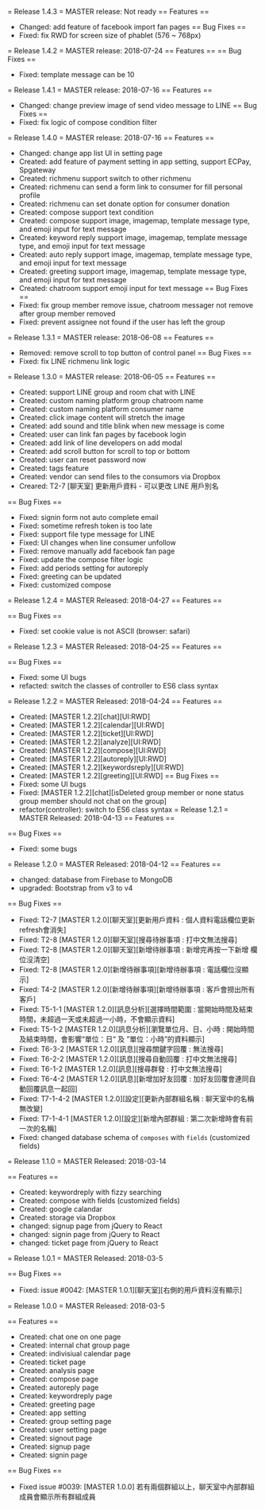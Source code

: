 
= Release 1.4.3 =
MASTER release: Not ready
== Features ==
 * Changed: add feature of facebook import fan pages
== Bug Fixes ==
 * Fixed: fix RWD for screen size of phablet (576 ~ 768px)

= Release 1.4.2 =
MASTER release: 2018-07-24
== Features ==
== Bug Fixes ==
 * Fixed: template message can be 10

= Release 1.4.1 =
MASTER release: 2018-07-16
== Features ==
 * Changed: change preview image of send video message to LINE
== Bug Fixes ==
 * Fixed: fix logic of compose condition filter

= Release 1.4.0 =
MASTER release: 2018-07-16
== Features ==
 * Changed: change app list UI in setting page
 * Created: add feature of payment setting in app setting, support ECPay, Spgateway
 * Created: richmenu support switch to other richmenu
 * Created: richmenu can send a form link to consumer for fill personal profile
 * Created: richmenu can set donate option for consumer donation
 * Created: compose support text condition
 * Created: compose support image, imagemap, template message type, and emoji input for text message
 * Created: keyword reply support image, imagemap, template message type, and emoji input for text message
 * Created: auto reply support image, imagemap, template message type, and emoji input for text message
 * Created: greeting support image, imagemap, template message type, and emoji input for text message
 * Created: chatroom support emoji input for text message
== Bug Fixes ==
 * Fixed: fix group member remove issue, chatroom messager not remove after group member removed
 * Fixed: prevent assignee not found if the user has left the group

= Release 1.3.1 =
MASTER release: 2018-06-08
== Features ==
 * Removed: remove scroll to top button of control panel
== Bug Fixes ==
 * Fixed: fix LINE richmenu link logic


= Release 1.3.0 =
MASTER release: 2018-06-05
== Features ==
 * Created: support LINE group and room chat with LINE
 * Created: custom naming platform group chatroom name
 * Created: custom naming platform consumer name
 * Created: click image content will stretch the image
 * Created: add sound and title blink when new message is come
 * Created: user can link fan pages by facebook login
 * Created: add link of line developers on add modal
 * Created: add scroll button for scroll to top or bottom
 * Created: user can reset password now
 * Created: tags feature
 * Created: vendor can send files to the consumors via Dropbox
 * Creared: T2-7 [聊天室] 更新用戶資料 - 可以更改 LINE 用戶別名
 
== Bug Fixes ==
 * Fixed: signin form not auto complete email
 * Fixed: sometime refresh token is too late
 * Fixed: support file type message for LINE
 * Fixed: UI changes when line consumer unfollow
 * Fixed: remove manually add facebook fan page
 * Fixed: update the compose filter logic
 * Fixed: add periods setting for autoreply
 * Fixed: greeting can be updated
 * Fixed: customized compose

= Release 1.2.4 =
MASTER Released: 2018-04-27
== Features ==

== Bug Fixes ==
 * Fixed: set cookie value is not ASCII (browser: safari)
 
= Release 1.2.3 =
MASTER Released: 2018-04-25
== Features ==

== Bug Fixes ==
 * Fixed: some UI bugs
 * refacted: switch the classes of controller to ES6 class syntax
 
 = Release 1.2.2 =
MASTER Released: 2018-04-24
== Features ==
 * Created: [MASTER 1.2.2][chat][UI:RWD]
 * Created: [MASTER 1.2.2][calendar][UI:RWD]
 * Created: [MASTER 1.2.2][ticket][UI:RWD]
 * Created: [MASTER 1.2.2][analyze][UI:RWD]
 * Created: [MASTER 1.2.2][compose][UI:RWD]
 * Created: [MASTER 1.2.2][autoreply][UI:RWD]
 * Created: [MASTER 1.2.2][keywordsreply][UI:RWD]
 * Created: [MASTER 1.2.2][greeting][UI:RWD]
== Bug Fixes ==
 * Fixed: some UI bugs
 * Fixed: [MASTER 1.2.2][chat][isDeleted group member or none status group member should not chat on the group]
 * refactor(controller): switch to ES6 class syntax
 = Release 1.2.1 =
MASTER Released: 2018-04-13
== Features ==

== Bug Fixes ==
 * Fixed: some bugs

 = Release 1.2.0 =
MASTER Released: 2018-04-12
== Features ==
 * changed: database from Firebase to MongoDB
 * upgraded: Bootstrap from v3 to v4

== Bug Fixes ==
 * Fixed: T2-7     [MASTER 1.2.0][聊天室][更新用戶資料 : 個人資料電話欄位更新refresh會消失]
 * Fixed: T2-8     [MASTER 1.2.0][聊天室][搜尋待辦事項 : 打中文無法搜尋]
 * Fixed: T2-8     [MASTER 1.2.0][聊天室][新增待辦事項 : 新增完再按一下新增 欄位沒清空]
 * Fixed: T2-8     [MASTER 1.2.0][新增待辦事項][新增待辦事項 : 電話欄位沒顯示]
 * Fixed: T4-2     [MASTER 1.2.0][新增待辦事項][新增待辦事項 : 客戶會撈出所有客戶]
 * Fixed: T5-1-1   [MASTER 1.2.0][訊息分析][選擇時間範圍 : 當開始時間及結束時間，未超過一天或未超過一小時，不會顯示資料]
 * Fixed: T5-1-2   [MASTER 1.2.0][訊息分析][瀏覽單位月、日、小時 : 開始時間及結束時間，會影響“單位：日“ 及 ”單位：小時”的資料顯示]
 * Fixed: T6-3-2   [MASTER 1.2.0][訊息][搜尋關鍵字回覆 : 無法搜尋]
 * Fixed: T6-2-2   [MASTER 1.2.0][訊息][搜尋自動回覆 : 打中文無法搜尋]
 * Fixed: T6-1-2   [MASTER 1.2.0][訊息][搜尋群發 : 打中文無法搜尋]
 * Fixed: T6-4-2   [MASTER 1.2.0][訊息][新增加好友回覆 : 加好友回覆會連同自動回覆訊息一起回]
 * Fixed: T7-1-4-2 [MASTER 1.2.0][設定][更新內部群組名稱 : 聊天室中的名稱無改變]
 * Fixed: T7-1-4-1 [MASTER 1.2.0][設定][新增內部群組 : 第二次新增時會有前一次的名稱]
 * Fixed: changed database schema of `composes` with `fields` (customized fields)
 
 = Release 1.1.0 =
MASTER Released: 2018-03-14

== Features ==
 * Created: keywordreply with fizzy searching
 * Created: compose with fields (customized fields)
 * Created: google calandar
 * Created: storage via Dropbox
 * changed: signup page from jQuery to React
 * changed: signin page from jQuery to React
 * changed: ticket page from jQuery to React

= Release 1.0.1 =
MASTER Released: 2018-03-5

== Bug Fixes ==
 * Fixed: issue #0042: [MASTER 1.0.1][聊天室][右側的用戶資料沒有顯示]

 = Release 1.0.0 =
MASTER Released: 2018-03-5

== Features ==
 * Created: chat one on one page
 * Created: internal chat group page
 * Created: indivisiual calendar page
 * Created: ticket page
 * Created: analysis page
 * Created: compose page
 * Created: autoreply page
 * Created: keywordreply page
 * Created: greeting page
 * Created: app setting
 * Created: group setting page
 * Created: user setting page
 * Created: signout page
 * Created: signup page
 * Created: signin page

== Bug Fixes ==
 * Fixed issue #0039: [MASTER 1.0.0] 若有兩個群組以上，聊天室中內部群組成員會顯示所有群組成員

